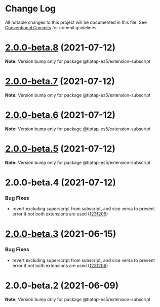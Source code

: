 # Change Log

All notable changes to this project will be documented in this file.
See [Conventional Commits](https://conventionalcommits.org) for commit guidelines.

# [2.0.0-beta.8](https://github.com/justame/tiptap/compare/@tiptap-es5/extension-subscript@2.0.0-beta.7...@tiptap-es5/extension-subscript@2.0.0-beta.8) (2021-07-12)

**Note:** Version bump only for package @tiptap-es5/extension-subscript





# [2.0.0-beta.7](https://github.com/justame/tiptap/compare/@tiptap-es5/extension-subscript@2.0.0-beta.6...@tiptap-es5/extension-subscript@2.0.0-beta.7) (2021-07-12)

**Note:** Version bump only for package @tiptap-es5/extension-subscript





# [2.0.0-beta.6](https://github.com/justame/tiptap/compare/@tiptap-es5/extension-subscript@2.0.0-beta.5...@tiptap-es5/extension-subscript@2.0.0-beta.6) (2021-07-12)

**Note:** Version bump only for package @tiptap-es5/extension-subscript





# [2.0.0-beta.5](https://github.com/justame/tiptap/compare/@tiptap-es5/extension-subscript@2.0.0-beta.4...@tiptap-es5/extension-subscript@2.0.0-beta.5) (2021-07-12)

**Note:** Version bump only for package @tiptap-es5/extension-subscript





# 2.0.0-beta.4 (2021-07-12)


### Bug Fixes

* revert excluding superscript from subscript, and vice versa to prevent error if not both extensions are used ([123f206](https://github.com/justame/tiptap/commit/123f2067e5ccc15f1fceee164e8bc461193cf8a0))





# [2.0.0-beta.3](https://github.com/ueberdosis/tiptap/compare/@tiptap-es5/extension-subscript@2.0.0-beta.2...@tiptap-es5/extension-subscript@2.0.0-beta.3) (2021-06-15)

### Bug Fixes

- revert excluding superscript from subscript, and vice versa to prevent error if not both extensions are used ([123f206](https://github.com/ueberdosis/tiptap/commit/123f2067e5ccc15f1fceee164e8bc461193cf8a0))

# 2.0.0-beta.2 (2021-06-09)

**Note:** Version bump only for package @tiptap-es5/extension-subscript
